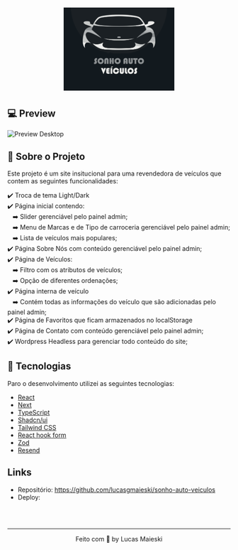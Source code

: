 <h1 align="center">
<img src="public/logo.png" width="250px;" alt="Logo"/>
</h1>


## 💻 Preview
<div style="display: flex; gap: 10px">
    <img src="public/preview-sonho-auto-veiculos.gif" width="100%" alt="Preview Desktop">
</div>



## 🚀 Sobre o Projeto

Este projeto é um site insitucional para uma revendedora de veículos que contem as seguintes funcionalidades:

✔️ Troca de tema Light/Dark <br />
✔️ Página inicial contendo: <br />
&nbsp;&nbsp;&nbsp;➡️ Slider gerenciável pelo painel admin;<br />
&nbsp;&nbsp;&nbsp;➡️ Menu de Marcas e de Tipo de carroceria gerenciável pelo painel admin;<br />
&nbsp;&nbsp;&nbsp;➡️ Lista de veículos mais populares; <br /> 
✔️ Página Sobre Nós com conteúdo gerenciável pelo painel admin;<br />
✔️ Página de Veículos: <br />
&nbsp;&nbsp;&nbsp;➡️ Filtro com os atributos de veículos;<br />
&nbsp;&nbsp;&nbsp;➡️ Opção de diferentes ordenações;<br />
✔️ Página interna de veículo <br />
&nbsp;&nbsp;&nbsp;➡️ Contém todas as informações do veículo que são adicionadas pelo painel admin;<br />
✔️ Página de Favoritos que ficam armazenados no localStorage<br />
✔️ Página de Contato com conteúdo gerenciável pelo painel admin; <br />
✔️ Wordpress Headless para gerenciar todo conteúdo do site; <br />

## 🚀 Tecnologias

Paro o desenvolvimento utilizei as seguintes tecnologias:
- [React](https://reactjs.org/)
- [Next](https://nextjs.org/)
- [TypeScript](https://www.typescriptlang.org/)
- [Shadcn/ui](https://ui.shadcn.com/)
- [Tailwind CSS](https://tailwindcss.com/)
- [React hook form](https://react-hook-form.com/)
- [Zod](https://zod.dev/)
- [Resend](https://resend.com/)

## Links
* Repositório: https://github.com/lucasgmaieski/sonho-auto-veiculos
* Deploy: 
<br />
<br />
<hr>
<p align="center">Feito com 💜 by Lucas Maieski<p>